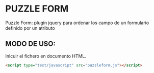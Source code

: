 PUZZLE FORM
===========

Puzzle Form: plugin jquery para ordenar los campo de un formulario definido por un atributo

MODO DE USO:
------------
Inlcuir el fichero en documento HTML.

```html
<script type="text/javascript" src="puzzleform.js"></script>
```
